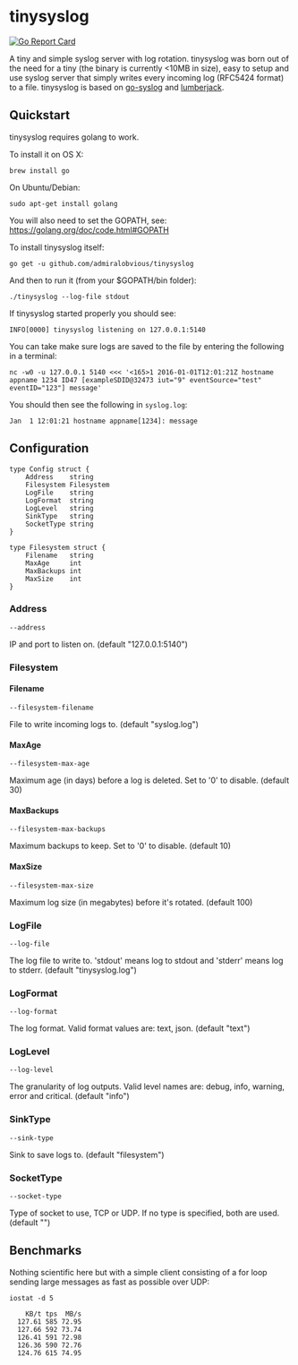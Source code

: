 # tinysyslog
[![Go Report Card](http://goreportcard.com/badge/admiralobvious/tinysyslog)](http://goreportcard.com/report/admiralobvious/tinysyslog)

A tiny and simple syslog server with log rotation. tinysyslog was born out of the need for a tiny (the binary is currently <10MB in size), easy to setup and use syslog server that simply writes every incoming log (RFC5424 format) to a file. tinysyslog is based on [go-syslog](https://github.com/mcuadros/go-syslog) and [lumberjack](https://github.com/natefinch/lumberjack).

## Quickstart
tinysyslog requires golang to work.

To install it on OS X:

    brew install go
On Ubuntu/Debian:

    sudo apt-get install golang
You will also need to set the GOPATH, see: https://golang.org/doc/code.html#GOPATH

To install tinysyslog itself:

    go get -u github.com/admiralobvious/tinysyslog
And then to run it (from your $GOPATH/bin folder):

    ./tinysyslog --log-file stdout
If tinysyslog started properly you should see:
```
INFO[0000] tinysyslog listening on 127.0.0.1:5140
```
You can take make sure logs are saved to the file by entering the following in a terminal:
```
nc -w0 -u 127.0.0.1 5140 <<< '<165>1 2016-01-01T12:01:21Z hostname appname 1234 ID47 [exampleSDID@32473 iut="9" eventSource="test" eventID="123"] message'
```

You should then see the following in `syslog.log`:
```
Jan  1 12:01:21 hostname appname[1234]: message
```

## Configuration
```
type Config struct {
	Address    string
	Filesystem Filesystem
	LogFile    string
	LogFormat  string
	LogLevel   string
	SinkType   string
	SocketType string
}

type Filesystem struct {
	Filename   string
	MaxAge     int
	MaxBackups int
	MaxSize    int
}
```

### Address
`--address`

IP and port to listen on. (default "127.0.0.1:5140")
### Filesystem
#### Filename
`--filesystem-filename`

File to write incoming logs to. (default "syslog.log")
#### MaxAge
`--filesystem-max-age`

Maximum age (in days) before a log is deleted. Set to '0' to disable. (default 30)
#### MaxBackups
`--filesystem-max-backups`

Maximum backups to keep. Set to '0' to disable. (default 10)
#### MaxSize
`--filesystem-max-size`

Maximum log size (in megabytes) before it's rotated. (default 100)
### LogFile
`--log-file`

The log file to write to. 'stdout' means log to stdout and 'stderr' means log to stderr. (default "tinysyslog.log")
### LogFormat
`--log-format`

The log format. Valid format values are: text, json. (default "text")
### LogLevel
`--log-level`

The granularity of log outputs. Valid level names are: debug, info, warning, error and critical. (default "info")
### SinkType
`--sink-type`

Sink to save logs to. (default "filesystem")
### SocketType
`--socket-type`

Type of socket to use, TCP or UDP. If no type is specified, both are used. (default "")

## Benchmarks
Nothing scientific here but with a simple client consisting of a for loop sending large messages as fast as possible over UDP:

`iostat -d 5`
```
    KB/t tps  MB/s
  127.61 585 72.95
  127.66 592 73.74
  126.41 591 72.98
  126.36 590 72.76
  124.76 615 74.95
```
